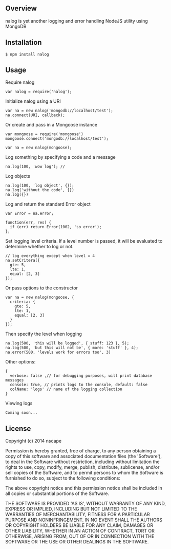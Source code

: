 ## Overview

nalog is yet another logging and error handling NodeJS utility using MongoDB

## Installation

    $ npm install nalog

## Usage

Require nalog

    var nalog = require('nalog');

Initialize nalog using a URI

    var na = new nalog('mongodb://localhost/test');
    na.connect(URI, callback);

Or create and pass in a Mongoose instance
    
    var mongoose = require('mongoose')
    mongoose.connect('mongodb://localhost/test');

    var na = new nalog(mongoose);

Log something by specifying a code and a message

    na.log(100, 'wow log'); // 

Log objects

    na.log(100, 'log object', {});
    na.log('without the code', {})
    na.log({})

Log and return the standard Error object

    var Error = na.error;

    function(err, res) {
      if (err) return Error(1002, 'so error');
    };

Set logging level criteria. If a level number is passed, it will be evaluated to determine whether to log or not.
    
    // log everything except when level = 4
    na.setCritera({
      gte: 5,
      lte: 1,
      equal: [2, 3]
    });

Or pass options to the constructor
    
    var na = new nalog(mongoose, {
      criteria: {
        gte: 5,
        lte: 1,
        equal: [2, 3]
      } 
    });

Then specify the level when logging

    na.log(500, 'this will be logged', { stuff: 123 }, 5);
    na.log(500, 'but this will not be', { more: 'stuff' }, 4);
    na.error(500, 'levels work for errors too', 3)

Other options:
  
    {
      verbose: false ,// for debugging purposes, will print database messages
      console: true, // prints logs to the console, default: false
      colName: 'logs' // name of the logging collection
    }

Viewing logs

    Coming soon...


## License

Copyright (c) 2014 nscape

Permission is hereby granted, free of charge, to any person obtaining
a copy of this software and associated documentation files (the
'Software'), to deal in the Software without restriction, including
without limitation the rights to use, copy, modify, merge, publish,
distribute, sublicense, and/or sell copies of the Software, and to
permit persons to whom the Software is furnished to do so, subject to
the following conditions:

The above copyright notice and this permission notice shall be
included in all copies or substantial portions of the Software.

THE SOFTWARE IS PROVIDED 'AS IS', WITHOUT WARRANTY OF ANY KIND,
EXPRESS OR IMPLIED, INCLUDING BUT NOT LIMITED TO THE WARRANTIES OF
MERCHANTABILITY, FITNESS FOR A PARTICULAR PURPOSE AND NONINFRINGEMENT.
IN NO EVENT SHALL THE AUTHORS OR COPYRIGHT HOLDERS BE LIABLE FOR ANY
CLAIM, DAMAGES OR OTHER LIABILITY, WHETHER IN AN ACTION OF CONTRACT,
TORT OR OTHERWISE, ARISING FROM, OUT OF OR IN CONNECTION WITH THE
SOFTWARE OR THE USE OR OTHER DEALINGS IN THE SOFTWARE.
